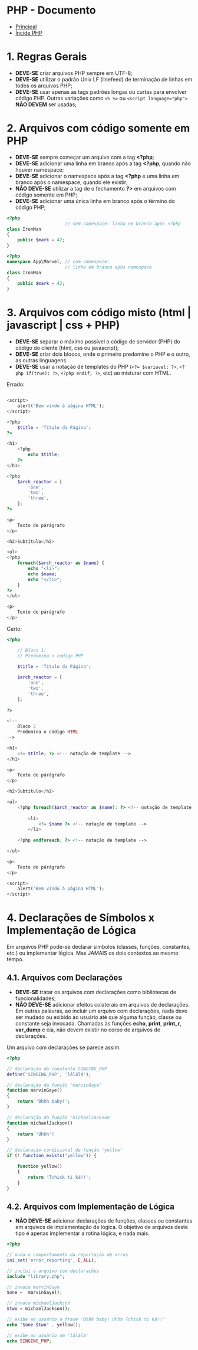 # PHP - Documento

* [Principal](readme.md)
* [Íncide PHP](php.md)

# 1. Regras Gerais

* **DEVE-SE** criar arquivos PHP sempre em UTF-8;
* **DEVE-SE** utilizar o padrão Unix LF (linefeed) de terminação de linhas em todos os arquivos PHP;
* **DEVE-SE** usar apenas as tags padrões longas **<?php ?>** ou curtas **<?= ?>** para envolver código PHP. Outras variações como `<% %>` ou `<script language="php">` **NÃO DEVEM** ser usadas;

# 2. Arquivos com código somente em PHP

* **DEVE-SE** sempre começar um arquivo com a tag **<?php**;
* **DEVE-SE** adicionar uma linha em branco após a tag **<?php**, quando não houver namespace;
* **DEVE-SE** adicionar o namespace após a tag **<?php** e uma linha em branco após o namespace, quando ele existir;
* **NÃO DEVE-SE** utilizar a tag de o fechamento **?>** em arquivos com código somente em PHP;
* **DEVE-SE** adicionar uma única linha em branco após o término do código PHP;

```php
<?php
                      // sem namespace: linha em branco após <?php
class IronMan
{
    public $mark = 42;
}

```

```php
<?php
namespace App\Marvel; // com namespace: 
                      // linha em branco após namespace
class IronMan
{
    public $mark = 42;
}

```

# 3. Arquivos com código misto (html | javascript | css + PHP)

* **DEVE-SE** separar o máximo possível o código de servidor (PHP) do código do cliente (html, css ou javascript);
* **DEVE-SE** criar dois blocos, onde o primeiro predomine o PHP e o outro, as outras linguagens.
* **DEVE-SE** usar a notação de templates do PHP (`<?= $variavel; ?>`, `<?php if(true): ?>`, `<?php endif; ?>`, etc) ao misturar com HTML.

Errado:

```php

<script>
    alert('Bem vindo à página HTML');
</script>

<?php
    $title = 'Título da Página';
?>

<h1>
    <?php 
        echo $title; 
    ?>
</h1>

<?php
    $arch_reactor = [
        'one',
        'two',
        'three',
    ];
?>

<p>
    Texto de párágrafo
</p>

<h2>Subtítulo</h2>

<ul>
<?php
    foreach($arch_reactor as $name) {
        echo "<li>";
        echo $name;
        echo "</li>";
    }
?>
</ul>

<p>
    Texto de párágrafo
</p>

```

Certo:

```php
<?php

    // Bloco 1:
    // Predomina o código PHP

    $title = 'Título da Página';
    
    $arch_reactor = [
        'one',
        'two',
        'three',
    ];
    
?>

<!-- 
    Bloco 2
    Predomina o código HTML
-->

<h1>
    <?= $title; ?> <!-- notação de template -->
</h1>

<p>
    Texto de párágrafo
</p>

<h2>Subtítulo</h2>

<ul>
    <?php foreach($arch_reactor as $name): ?> <!-- notação de template -->
    
        <li>
            <?= $name ?> <!-- notação de template -->
        </li>
        
    <?php endforeach; ?> <!-- notação de template -->

</ul>

<p>
    Texto de párágrafo
</p>

<script>
    alert('Bem vindo à página HTML');
</script>

```

# 4. Declarações de Símbolos x Implementação de Lógica

Em arquivos PHP pode-se declarar simbolos (classes, funções, constantes, etc.) ou implementar lógica. Mas JAMAIS os dois contextos ao mesmo tempo.

## 4.1. Arquivos com Declarações

* **DEVE-SE** tratar os arquivos com declarações como bibliotecas de funcionalidades;
* **NÃO DEVE-SE** adicionar efeitos colaterais em arquivos de declarações. Em outras palavras, ao incluir um arquivo com declarações, nada deve ser mudado ou exibido ao usuário até que alguma função, classe ou constante seja invocada. Chamadas às funções **echo**, **print**, **print_r**, **var_dump** e cia, não devem existir no corpo de arquivos de declarações.

Um arquivo com declarações se parece assim:

```php
<?php

// declaração da constante SINGING_PHP
define('SINGING_PHP', 'lálálá');

// declaração da função 'marvinGaye'
function marvinGaye() 
{
    return 'Ohhh baby!';
}

// declaração da função 'michaelJackson'
function michaelJackson()
{
    return 'Uhhh'!
}

// declaração condicional da função 'yellow'
if (! function_exists('yellow')) {

    function yellow()
    {
        return 'Tchick ti ká!!';
    }
}

```

## 4.2. Arquivos com Implementação de Lógica

* **NÃO DEVE-SE** adicionar declarações de funções, classes ou constantes em arquivos de implementação de lógica. O objetivo de arquivos deste tipo é apenas implementar a rotina lógica, e nada mais.

```php
<?php

// muda o comportamento da reportação de erros
ini_set('error_reporting', E_ALL);

// inclui o arquivo com declarações
include "library.php";

// invoca marvinGaye
$one =  marvinGaye();

// invoca michaelJackson
$two = michaelJackson();

// exibe ao usuário a frase 'Ohhh baby! Uhhh Tchick ti ká!!'
echo "$one $two" . yellow();

// exibe ao usuário um 'lálálá'
echo SINGING_PHP;

```


